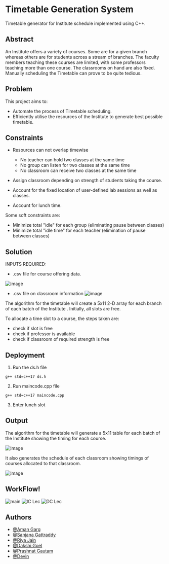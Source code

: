 
# Timetable Generation System

Timetable generator for Institute schedule implemented using C++.





## Abstract

An Institute offers a variety of courses. Some are for a given branch whereas others are for students across a stream of branches. The faculty members teaching these courses are limited, with some professors teaching more than one course. The classrooms on hand are also fixed. Manually scheduling the Timetable can prove to be quite tedious.
## Problem
This project aims to:

- Automate the process of Timetable scheduling.
- Efficiently utilise the resources of the Institute to generate best possible timetable.

## Constraints

- Resources can not overlap timewise
    -   No teacher can hold two classes at the same time
    -	No group can listen for two classes at the same time
    -	No classroom can receive two classes at the same time
    
- Assign classroom depending on strength of students taking the course.

- Account for the fixed location of user-defined lab sessions as well as classes.

- Account for lunch time.

Some soft constraints are:
- Minimize total "idle" for each group (eliminating pause between classes)
- Minimize total "idle time" for each teacher (elimination of pause between classes)
## Solution
INPUTS REQUIRED: 
- .csv file for course offering data.

![image](https://user-images.githubusercontent.com/92890625/229024028-b20009dd-7744-4188-8c61-c0f6ef23f92f.png)

- .csv file on classroom information
![image](https://user-images.githubusercontent.com/92890625/229024378-6773e19d-bae8-4db5-a797-60ca6f03466d.png)

The algorithm for the timetable will create a 5x11 2-D array for each branch of each batch of the Institute . Initially, all slots are free. 

To allocate a time slot to a course, the steps taken are:
- check if slot is free
- check if professor is available
- check if classroom of required strength is free
## Deployment




1) Run the ds.h file

```console
g++ std=c++17 ds.h
```
2) Run maincode.cpp file
```console
g++ std=c++17 maincode.cpp
```
3) Enter lunch slot

## Output
The algorithm for the timetable will generate a 5x11 table for each batch of the Institute showing the timing for each course. 


![image](https://user-images.githubusercontent.com/92890625/229034247-270eb80c-649b-47ec-9137-92db04f4a720.png)

It also generates the schedule of each classroom showing timings of courses allocated to that classroom.

![image](https://user-images.githubusercontent.com/92890625/229035054-55146b6e-89f3-4893-9d8c-63992efc7560.png)


## WorkFlow!

![main](https://github.com/Aman-garg-IITian/Timetable-Generation-System/assets/75874245/48d5e143-feff-4d4e-b2a2-1a1a1a4aa46d)
![IC Lec](https://github.com/Aman-garg-IITian/Timetable-Generation-System/assets/75874245/23c8f22e-6bdf-4d38-9759-281aefdaae5b)
![DC Lec](https://github.com/Aman-garg-IITian/Timetable-Generation-System/assets/75874245/ce2a0c3d-92b3-4fba-b3ae-418f9de3996b)


## Authors

- [@Aman Garg](https://github.com/Aman-garg-IITian)
- [@Sanjana Gattraddy](https://github.com/SanjanaGattraddy)
- [@Riya Jain](https://github.com/rjain01)
- [@Dakshi Goel](https://github.com/dakshigoel22)
- [@Prashnat Gautam](https://github.com/prashantgautam96)
- [@Devin](https://github.com/devinchugh)
